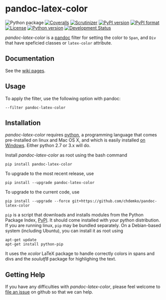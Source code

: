 # pandoc-latex-color
![Python package](https://github.com/chdemko/pandoc-latex-color/workflows/Python%20package/badge.svg?branch=develop)
[![Coveralls](https://img.shields.io/coveralls/github/chdemko/pandoc-latex-color/develop.svg)](https://coveralls.io/github/chdemko/pandoc-latex-color?branch=develop)
[![Scrutinizer](https://img.shields.io/scrutinizer/g/chdemko/pandoc-latex-color.svg)](https://scrutinizer-ci.com/g/chdemko/pandoc-latex-color/)
[![PyPI version](https://img.shields.io/pypi/v/pandoc-latex-color.svg)](https://pypi.org/project/pandoc-latex-color/)
[![PyPI format](https://img.shields.io/pypi/format/pandoc-latex-color.svg)](https://pypi.org/project/pandoc-latex-color/)
[![License](https://img.shields.io/pypi/l/pandoc-latex-color.svg)](https://raw.githubusercontent.com/chdemko/pandoc-latex-color/develop/LICENSE)
[![Python version](https://img.shields.io/pypi/pyversions/pandoc-latex-color.svg)](https://pypi.org/project/pandoc-latex-color/)
[![Development Status](https://img.shields.io/pypi/status/pandoc-latex-color.svg)](https://pypi.org/project/pandoc-latex-color/)

*pandoc-latex-color* is a [pandoc] filter for setting the color to `Span`, and `Div` that have speficied classes or `latex-color` attribute.

[pandoc]: http://pandoc.org/

Documentation
-------------

See the [wiki pages](https://github.com/chdemko/pandoc-latex-color/wiki).

Usage
-----

To apply the filter, use the following option with pandoc:

    --filter pandoc-latex-color

Installation
------------

*pandoc-latex-color* requires [python], a programming language that comes pre-installed on linux and Mac OS X, and which is easily installed [on Windows]. Either python 2.7 or 3.x will do.

Install *pandoc-latex-color* as root using the bash command

    pip install pandoc-latex-color

To upgrade to the most recent release, use

    pip install --upgrade pandoc-latex-color

To upgrade to the current code, use

    pip install --upgrade --force git+https://github.com/chdemko/pandoc-latex-color

`pip` is a script that downloads and installs modules from the Python Package Index, [PyPI].  It should come installed with your python distribution. If you are running linux, `pip` may be bundled separately. On a Debian-based system (including Ubuntu), you can install it as root using

    apt-get update
    apt-get install python-pip

It uses the *xcolor* LaTeX package to handle correctly colors in spans and divs and the *soulutf8* package for highlighing the text.

[python]: https://www.python.org
[on Windows]: https://www.python.org/downloads/windows
[PyPI]: https://pypi.org


Getting Help
------------

If you have any difficulties with *pandoc-latex-color*, please feel welcome to [file an issue] on github so that we can help.

[file an issue]: https://github.com/chdemko/pandoc-latex-color/issues

